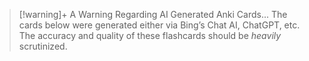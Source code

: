 >[!warning]+ A Warning Regarding AI Generated Anki Cards...
>The cards below were generated either via Bing’s Chat AI, ChatGPT, etc. The accuracy and quality of these flashcards should be *heavily* scrutinized.
